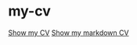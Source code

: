 # my-cv
[Show my CV](https://Pylearn2017.github.io/my-cv/my-cv-html)
[Show my markdown CV](https://Pylearn2017.github.io/my-cv/cv)
